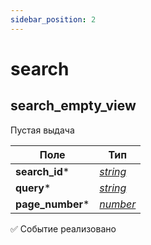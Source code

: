 ```yaml
---
sidebar_position: 2
--- 
```

# search


## search_empty_view

Пустая выдача

| Поле | Тип |
|-|-|
| **search_id*** | *[string](/docs/types#string)* |
| **query*** | *[string](/docs/types#string)* |
| **page_number*** | *[number](/docs/types#number)* |


✅ Событие реализовано

